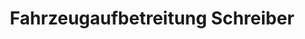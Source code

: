 ---
title: "Fahrzeugaufbetreitung Schreiber"
url: /paldau/fahrzeugaufbetreitung-schreiber/
shop: Autowerkstatt
---